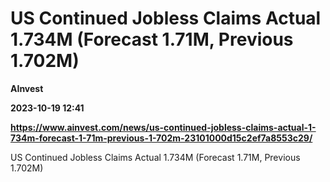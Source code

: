 # US Continued Jobless Claims Actual 1.734M (Forecast 1.71M, Previous 1.702M)
**AInvest**

**2023-10-19 12:41**

**https://www.ainvest.com/news/us-continued-jobless-claims-actual-1-734m-forecast-1-71m-previous-1-702m-23101000d15c2ef7a8553c29/**

US Continued Jobless Claims Actual 1.734M (Forecast 1.71M, Previous 1.702M)